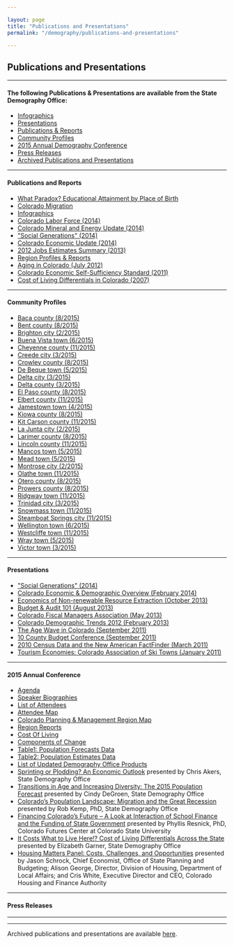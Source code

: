 ```yaml
---

layout: page
title: "Publications and Presentations"
permalink: "/demography/publications-and-presentations"

---
```


## Publications and Presentations

- - -

#### The following Publications & Presentations are available from the State Demography Office:

- [Infographics]()
- [Presentations]()
- [Publications & Reports]()
- [Community Profiles]()
- [2015 Annual Demography Conference]()
- [Press Releases]()
- [Archived Publications and Presentations]()

- - -

#### Publications and Reports

- [What Paradox? Educational Attainment by Place of Birth](https://drive.google.com/open?id=0B2oqdPZKJqK7RDloZG45V2JmNmc)
- [Colorado Migration](https://drive.google.com/open?id=0B2oqdPZKJqK7TVRiYlI5RnR0Tms)
- [Infographics]()
- [Colorado Labor Force (2014)](https://drive.google.com/open?id=0B2oqdPZKJqK7T3FqeGdUZDhUOGM)
- [Colorado Mineral and Energy Update (2014)](https://drive.google.com/open?id=0B2oqdPZKJqK7UWNjU1ZuVnVEUmc)
- ["Social Generations" (2014)](https://drive.google.com/open?id=0B2oqdPZKJqK7dU9uVzdzaE84c0k)
- [Colorado Economic Update (2014)](https://drive.google.com/open?id=0B2oqdPZKJqK7X2ttZkplOTRRczQ)
- [2012 Jobs Estimates Summary  (2013)](https://drive.google.com/open?id=0B2oqdPZKJqK7MEVncWlCVmNEVE0)
- [Region Profiles & Reports]()
- [Aging in Colorado (July 2012)](https://drive.google.com/open?id=0B2oqdPZKJqK7NnhnQnVhWHdJV1E)
- [Colorado Economic Self-Sufficiency Standard (2011)]()
- [Cost of Living Differentials in Colorado (2007)](https://drive.google.com/open?id=0B2oqdPZKJqK7NE1XNDVrN2tBelE)

- - -

#### Community Profiles

- [Baca county (8/2015)](https://drive.google.com/open?id=0B-vz6H4k4SESczA5eEd6MVpCWFk)
- [Bent county (8/2015)](https://drive.google.com/open?id=0B-vz6H4k4SESQk5vb2xkRDFKblU)
- [Brighton city (2/2015)](https://drive.google.com/open?id=0B2oqdPZKJqK7UG1iQW10Y3hnQm8)
- [Buena Vista town (6/2015)](https://drive.google.com/open?id=0B-vz6H4k4SESaFRTanpiYnBJalU)
- [Cheyenne county (11/2015)](https://drive.google.com/open?id=0B-vz6H4k4SESaWpUWFNKTDM2czg&authuser=0)
- [Creede city (3/2015)](https://drive.google.com/open?id=0B2oqdPZKJqK7b1JPNDBWdExmSUE)
- [Crowley county (8/2015)](https://drive.google.com/open?id=0B-vz6H4k4SESRXhnWVFKQ3R1Qmc)
- [De Beque town (5/2015)](https://drive.google.com/open?id=0B2oqdPZKJqK7N2ZYUjU5emozWVE)
- [Delta city (3/2015)](https://drive.google.com/open?id=0B2oqdPZKJqK7RVFWU2R3ckItWTQ)
- [Delta county (3/2015)](https://drive.google.com/open?id=0B2oqdPZKJqK7bERzclp4NW8yVGc)
- [El Paso county (8/2015)](https://drive.google.com/open?id=0B-vz6H4k4SESX2FLdU52OERleG8)
- [Elbert county (11/2015)](https://drive.google.com/open?id=0B-vz6H4k4SESOG9SVEtaNkE0S0k&authuser=0)
- [Jamestown town (4/2015)](https://drive.google.com/open?id=0B2oqdPZKJqK7WWRBM3JFYTN1dG8)
- [Kiowa county (8/2015)](https://drive.google.com/open?id=0B-vz6H4k4SESSjFWZ0Q0VHAzOUk)
- [Kit Carson county (11/2015)](https://drive.google.com/open?id=0B-vz6H4k4SESYlFJemcycnNXem8&authuser=0)
- [La Junta city (2/2015)](https://drive.google.com/open?id=0B2oqdPZKJqK7b0xOLVhQUS1WUFU)
- [Larimer county (8/2015)](https://drive.google.com/open?id=0B-vz6H4k4SESMllESU1WVUhvQmc)
- [Lincoln county (11/2015)](https://drive.google.com/open?id=0B-vz6H4k4SESUnlGN0ZaXzVPV1U&authuser=0)
- [Mancos town (5/2015)](https://drive.google.com/open?id=0B2oqdPZKJqK7M2ZIWTVYNFFld0E)
- [Mead town (5/2015)](https://drive.google.com/open?id=0B2oqdPZKJqK7Y3VkS21LQTQzOXc)
- [Montrose city (2/2015)](https://drive.google.com/open?id=0B2oqdPZKJqK7azZMdmRtMzM2VjQ)
- [Olathe town (11/2015)](https://drive.google.com/open?id=0B-vz6H4k4SESSncxaG0zaVBaVnM&authuser=0)
- [Otero county (8/2015)](https://drive.google.com/open?id=0B-vz6H4k4SESQUZSQkhJcDNhM1U)
- [Prowers county (8/2015)](https://drive.google.com/open?id=0B-vz6H4k4SESUG1jbFNKSFJTSXc)
- [Ridgway town (11/2015)](https://drive.google.com/open?id=0B-vz6H4k4SEST1VXTEE5VU5nXzQ&authuser=0)
- [Trinidad city (3/2015)](https://drive.google.com/open?id=0B2oqdPZKJqK7dHV4S2xBb1NLWGs)
- [Snowmass town (11/2015)](https://drive.google.com/open?id=0B-vz6H4k4SESYUNlZjRSYkNyWFU&authuser=0)
- [Steamboat Springs city (11/2015)](https://drive.google.com/open?id=0B-vz6H4k4SESVFFsNXExWTNhZjQ&authuser=0)
- [Wellington town (6/2015)](https://drive.google.com/open?id=0B-vz6H4k4SESWUFCclhoaGZ1aWs)
- [Westcliffe town (11/2015)](https://drive.google.com/open?id=0B-vz6H4k4SESd2NTbUxFUGxxMlU&authuser=0)
- [Wray town (5/2015)](https://drive.google.com/open?id=0B2oqdPZKJqK7T19QZUY3WEpqeTA)
- [Victor town (3/2015)](https://drive.google.com/open?id=0B-vz6H4k4SESX0J6QVZoVWRtQUU)

- - -

#### Presentations

- ["Social Generations" (2014)](https://drive.google.com/open?id=0B2oqdPZKJqK7bkxBeXN3TlFlNEE)
- [Colorado Economic & Demographic Overview (February 2014)](https://drive.google.com/open?id=0B2oqdPZKJqK7VnVocTdzS1ByV00)
- [Economics of Non-renewable Resource Extraction (October 2013)](https://drive.google.com/open?id=0B2oqdPZKJqK7aUNDRUZkamVpTlk)
- [Budget & Audit 101 (August 2013)](https://drive.google.com/open?id=0B2oqdPZKJqK7NVdvUldCeURyRUE)
- [Colorado Fiscal Managers Association (May 2013)](https://drive.google.com/open?id=0B2oqdPZKJqK7SW4zQVpvUGZWU2M)
- [Colorado Demographic Trends 2012 (February 2013)](https://drive.google.com/open?id=0B2oqdPZKJqK7ajJtekt1U1k3d0k)
- [The Age Wave in Colorado (September 2011)](https://drive.google.com/open?id=0B2oqdPZKJqK7SWxLUVhfUXc3VlE)
- [10 County Budget Conference (September 2011)](https://drive.google.com/open?id=0B2oqdPZKJqK7ZDRpWE5VblFQYzQ)
- [2010 Census Data and the New American FactFinder (March 2011)](https://drive.google.com/open?id=0B2oqdPZKJqK7c3F6aVk5LUlKd1U)
- [Tourism Economies: Colorado Association of Ski Towns (January 2011)](https://drive.google.com/open?id=0B2oqdPZKJqK7bHZRV3ZYZUhTcVE)

- - -

#### 2015 Annual Conference

- [Agenda](https://drive.google.com/open?id=0B-vz6H4k4SESN1A3TXYwUnIyLWs&authuser=0)
- [Speaker Biographies](https://drive.google.com/open?id=0B-vz6H4k4SESa1RiVWt3ZERfYkk&authuser=0)
- [List of Attendees](https://drive.google.com/open?id=0B-vz6H4k4SESMjVnQzBBRXZkbEk&authuser=0)
- [Attendee Map](https://drive.google.com/open?id=0B-vz6H4k4SESRTZxR2UwNF9FeHc&authuser=0)
- [Colorado Planning & Management Region Map](https://drive.google.com/open?id=0B-vz6H4k4SESR1JwVGxqQXJXOVk&authuser=0)
- [Region Reports](https://drive.google.com/open?id=0B-vz6H4k4SESeGxoQjZTYV8tN0U&authuser=0)
- [Cost Of Living](https://drive.google.com/open?id=0B-vz6H4k4SESajdRcHRjcThka3c&authuser=0)
- [Components of Change](https://drive.google.com/open?id=0B-vz6H4k4SESSmRKVkpuTGszY0E&authuser=0)
- [Table1: Population Forecasts Data](https://drive.google.com/open?id=0B-vz6H4k4SESLUMyNFFCTE5URGc&authuser=0)
- [Table2: Population Estimates Data](https://drive.google.com/open?id=0B-vz6H4k4SESM2hxWVZDZGZGajA&authuser=0)
- [List of Updated Demography Office Products](https://drive.google.com/open?id=0B-vz6H4k4SESdHJnMkJYXzFyZVk&authuser=0)
- [Sprinting or Plodding? An Economic Outlook](https://drive.google.com/open?id=0B-vz6H4k4SESLTd1Y2ZIeDNzN2M&authuser=0) presented by Chris Akers, State Demography Office
- [Transitions in Age and Increasing Diversity: The 2015 Population Forecast](https://drive.google.com/open?id=0B-vz6H4k4SESRENtSXlCd25NazA&authuser=0) presented by Cindy DeGroen, State Demography Office
- [Colorado’s Population Landscape: Migration and the Great Recession](https://drive.google.com/open?id=0B-vz6H4k4SESaEdlS0FpcnQ0eDg&authuser=0) presented by Rob Kemp, PhD, State Demography Office
- [Financing Colorado’s Future – A Look at Interaction of School Finance and the Funding of State Government](https://drive.google.com/open?id=0B-vz6H4k4SESWW9xeXlkcFg4SXc&authuser=0) presented by Phyllis Resnick, PhD, Colorado Futures Center at Colorado State University
- [It Costs What to Live Here!? Cost of Living Differentials Across the State](https://drive.google.com/open?id=0B-vz6H4k4SESUDJoS1ZCQmFyM0U&authuser=0) presented by Elizabeth Garner, State Demography Office
- [Housing Matters Panel: Costs, Challenges, and Opportunities](https://drive.google.com/open?id=0B-vz6H4k4SESSnpPWGFDQWoxSVU&authuser=0) presented by Jason Schrock, Chief Economist, Office of State Planning and Budgeting; Alison George, Director, Division of Housing, Department of Local Affairs; and Cris White, Executive Director and CEO, Colorado Housing and Finance Authority

- - -

#### Press Releases

- - -

- - -

Archived publications and presentations are available [here](https://www.colorado.gov/pacific/dola/archived-publications-and-presentations).